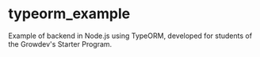 # typeorm_example
Example of backend in Node.js using TypeORM, developed for students of the Growdev's Starter Program.
